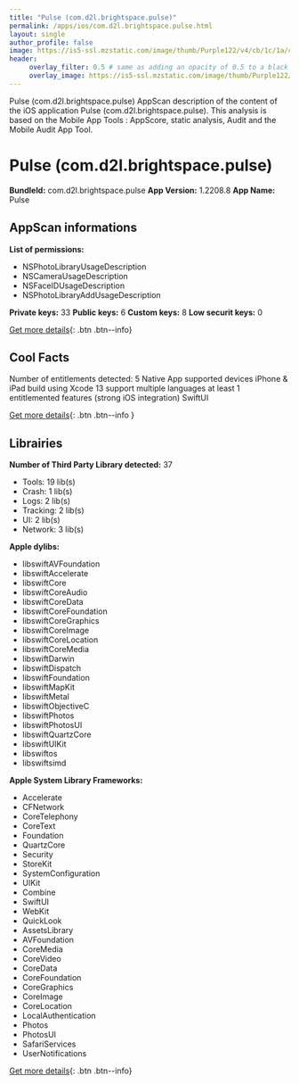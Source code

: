 ```yaml
---
title: "Pulse (com.d2l.brightspace.pulse)"
permalink: /apps/ios/com.d2l.brightspace.pulse.html
layout: single
author_profile: false
image: https://is5-ssl.mzstatic.com/image/thumb/Purple122/v4/cb/1c/1a/cb1c1a7e-6dd6-49d4-869d-8bf58e1c235f/AppIcon-0-0-1x_U007emarketing-0-0-0-6-0-0-sRGB-0-0-0-GLES2_U002c0-512MB-85-220-0-0.png/512x512bb.jpg
header: 
     overlay_filter: 0.5 # same as adding an opacity of 0.5 to a black background
     overlay_image: https://is5-ssl.mzstatic.com/image/thumb/Purple122/v4/cb/1c/1a/cb1c1a7e-6dd6-49d4-869d-8bf58e1c235f/AppIcon-0-0-1x_U007emarketing-0-0-0-6-0-0-sRGB-0-0-0-GLES2_U002c0-512MB-85-220-0-0.png/512x512bb.jpg
---
```

Pulse (com.d2l.brightspace.pulse) AppScan description of the content of the iOS application Pulse (com.d2l.brightspace.pulse). This analysis is based on the Mobile App Tools : AppScore, static analysis, Audit and the Mobile Audit App Tool.

# Pulse (com.d2l.brightspace.pulse)

**BundleId:** com.d2l.brightspace.pulse
**App Version:** 1.2208.8
**App Name:** Pulse


## AppScan informations 

**List of permissions:** 
- NSPhotoLibraryUsageDescription
- NSCameraUsageDescription
- NSFaceIDUsageDescription
- NSPhotoLibraryAddUsageDescription
  
  
**Private keys:** 33
**Public keys:** 6
**Custom keys:** 8
**Low securit keys:** 0
  
[Get more details](/pricing.html){: .btn .btn--info}

## Cool Facts

Number of entitlements detected: 5
Native App
supported devices iPhone & iPad
build using Xcode 13
support multiple languages
at least 1 entitlemented features (strong iOS integration)
SwiftUI
  
[Get more details](/pricing.html){: .btn .btn--info }

## Librairies 
**Number of Third Party Library detected:** 37
- Tools: 19 lib(s)
- Crash: 1 lib(s)
- Logs: 2 lib(s)
- Tracking: 2 lib(s)
- UI: 2 lib(s)
- Network: 3 lib(s)


**Apple dylibs:**
- libswiftAVFoundation
- libswiftAccelerate
- libswiftCore
- libswiftCoreAudio
- libswiftCoreData
- libswiftCoreFoundation
- libswiftCoreGraphics
- libswiftCoreImage
- libswiftCoreLocation
- libswiftCoreMedia
- libswiftDarwin
- libswiftDispatch
- libswiftFoundation
- libswiftMapKit
- libswiftMetal
- libswiftObjectiveC
- libswiftPhotos
- libswiftPhotosUI
- libswiftQuartzCore
- libswiftUIKit
- libswiftos
- libswiftsimd


**Apple System Library Frameworks:**
- Accelerate
- CFNetwork
- CoreTelephony
- CoreText
- Foundation
- QuartzCore
- Security
- StoreKit
- SystemConfiguration
- UIKit
- Combine
- SwiftUI
- WebKit
- QuickLook
- AssetsLibrary
- AVFoundation
- CoreMedia
- CoreVideo
- CoreData
- CoreFoundation
- CoreGraphics
- CoreImage
- CoreLocation
- LocalAuthentication
- Photos
- PhotosUI
- SafariServices
- UserNotifications


  
[Get more details](/pricing.html){: .btn .btn--info}

